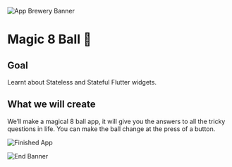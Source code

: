 ![App Brewery Banner](https://sweep.ac.uk/wp-content/uploads/yellow-banner.jpg)


# Magic 8 Ball 🎱

## Goal

Learnt about Stateless and Stateful Flutter widgets.


## What we will create

We’ll make a magical 8 ball app, it will give you the answers to all the tricky questions in life. You can make the ball change at the press of a button. 

![Finished App]()



![End Banner]()

